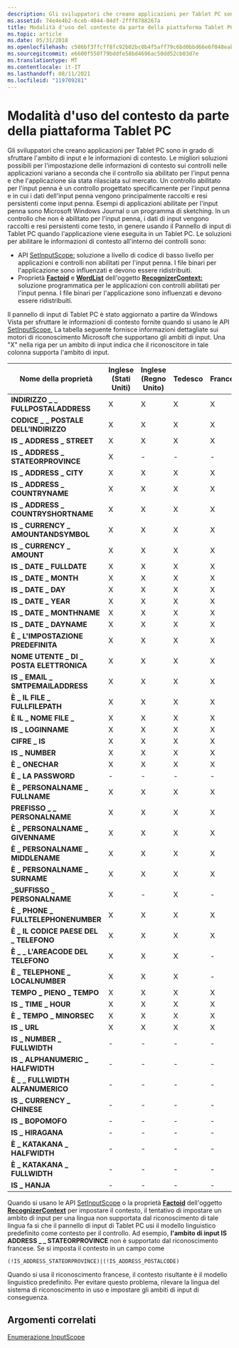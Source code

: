 ```yaml
---
description: Gli sviluppatori che creano applicazioni per Tablet PC sono in grado di sfruttare l'ambito di input e le informazioni di contesto.
ms.assetid: 74e4e4b2-6ceb-4044-84df-2fff0788267a
title: Modalità d'uso del contesto da parte della piattaforma Tablet PC
ms.topic: article
ms.date: 05/31/2018
ms.openlocfilehash: c586bf3ffcff8fc92b02bc0b4f5aff79c6bd0bbd66e6f048eab35a78d3be9676
ms.sourcegitcommit: e6600f550f79bddfe58bd4696ac50dd52cb03d7e
ms.translationtype: MT
ms.contentlocale: it-IT
ms.lasthandoff: 08/11/2021
ms.locfileid: "119709281"
---
```

# <a name="how-the-tablet-pc-platform-uses-context"></a>Modalità d'uso del contesto da parte della piattaforma Tablet PC

Gli sviluppatori che creano applicazioni per Tablet PC sono in grado di sfruttare l'ambito di input e le informazioni di contesto. Le migliori soluzioni possibili per l'impostazione delle informazioni di contesto sui controlli nelle applicazioni variano a seconda che il controllo sia abilitato per l'input penna e che l'applicazione sia stata rilasciata sul mercato. Un controllo abilitato per l'input penna è un controllo progettato specificamente per l'input penna e in cui i dati dell'input penna vengono principalmente raccolti e resi persistenti come input penna. Esempi di applicazioni abilitate per l'input penna sono Microsoft Windows Journal o un programma di sketching. In un controllo che non è abilitato per l'input penna, i dati di input vengono raccolti e resi persistenti come testo, in genere usando il Pannello di input di Tablet PC quando l'applicazione viene eseguita in un Tablet PC. Le soluzioni per abilitare le informazioni di contesto all'interno dei controlli sono:

-   API [SetInputScope:](/windows/win32/api/inputscope/nf-inputscope-setinputscope) soluzione a livello di codice di basso livello per applicazioni e controlli non abilitati per l'input penna. I file binari per l'applicazione sono influenzati e devono essere ridistribuiti.
-   Proprietà [**Factoid**](/windows/desktop/api/msinkaut/nf-msinkaut-iinkrecognizercontext-get_factoid) e [**WordList**](/windows/desktop/api/msinkaut/nf-msinkaut-iinkrecognizercontext-get_wordlist) dell'oggetto [**RecognizerContext:**](inkrecognizercontext-class.md) soluzione programmatica per le applicazioni con controlli abilitati per l'input penna. I file binari per l'applicazione sono influenzati e devono essere ridistribuiti.

Il pannello di input di Tablet PC è stato aggiornato a partire da Windows Vista per sfruttare le informazioni di contesto fornite quando si usano le API [SetInputScope.](/windows/win32/api/inputscope/nf-inputscope-setinputscope) La tabella seguente fornisce informazioni dettagliate sui motori di riconoscimento Microsoft che supportano gli ambiti di input. Una "X" nella riga per un ambito di input indica che il riconoscitore in tale colonna supporta l'ambito di input.



| Nome della proprietà                                     | Inglese (Stati Uniti) | Inglese (Regno Unito) | Tedesco       | Francese       | Giapponese     | Coreano       | Cinese (semplificato) | Cinese (tradizionale) |
|---------------------------------------------------|-------------------------|--------------------------|--------------|--------------|--------------|--------------|----------------------|-----------------------|
| **INDIRIZZO \_ \_ FULLPOSTALADDRESS**<br/>     | X<br/>            | X<br/>             | X<br/> | X<br/> | -<br/> | -<br/> | -<br/>         | -<br/>          |
| **CODICE \_ \_ POSTALE DELL'INDIRIZZO**<br/>            | X<br/>            | X<br/>             | X<br/> | X<br/> | -<br/> | -<br/> | -<br/>         | -<br/>          |
| **IS \_ ADDRESS \_ STREET**<br/>                | X<br/>            | X<br/>             | X<br/> | X<br/> | -<br/> | -<br/> | -<br/>         | -<br/>          |
| **IS \_ ADDRESS \_ STATEORPROVINCE**<br/>       | X<br/>            | -<br/>             | -<br/> | -<br/> | -<br/> | -<br/> | -<br/>         | -<br/>          |
| **IS \_ ADDRESS \_ CITY**<br/>                  | X<br/>            | X<br/>             | X<br/> | X<br/> | -<br/> | -<br/> | -<br/>         | -<br/>          |
| **IS \_ ADDRESS \_ COUNTRYNAME**<br/>           | X<br/>            | X<br/>             | X<br/> | X<br/> | -<br/> | -<br/> | -<br/>         | -<br/>          |
| **IS \_ ADDRESS \_ COUNTRYSHORTNAME**<br/>      | X<br/>            | X<br/>             | X<br/> | X<br/> | -<br/> | -<br/> | -<br/>         | -<br/>          |
| **IS \_ CURRENCY \_ AMOUNTANDSYMBOL**<br/>      | X<br/>            | X<br/>             | X<br/> | X<br/> | -<br/> | -<br/> | -<br/>         | -<br/>          |
| **IS \_ CURRENCY \_ AMOUNT**<br/>               | X<br/>            | X<br/>             | X<br/> | X<br/> | -<br/> | -<br/> | -<br/>         | -<br/>          |
| **IS \_ DATE \_ FULLDATE**<br/>                 | X<br/>            | X<br/>             | X<br/> | X<br/> | -<br/> | -<br/> | -<br/>         | -<br/>          |
| **IS \_ DATE \_ MONTH**<br/>                    | X<br/>            | X<br/>             | X<br/> | X<br/> | -<br/> | -<br/> | -<br/>         | -<br/>          |
| **IS \_ DATE \_ DAY**<br/>                      | X<br/>            | X<br/>             | X<br/> | X<br/> | -<br/> | -<br/> | -<br/>         | -<br/>          |
| **IS \_ DATE \_ YEAR**<br/>                     | X<br/>            | X<br/>             | X<br/> | X<br/> | -<br/> | -<br/> | -<br/>         | -<br/>          |
| **IS \_ DATE \_ MONTHNAME**<br/>                | X<br/>            | X<br/>             | X<br/> | X<br/> | -<br/> | -<br/> | -<br/>         | -<br/>          |
| **IS \_ DATE \_ DAYNAME**<br/>                  | X<br/>            | X<br/>             | X<br/> | X<br/> | -<br/> | -<br/> | -<br/>         | -<br/>          |
| **È \_ L'IMPOSTAZIONE PREDEFINITA**<br/>                        | X<br/>            | X<br/>             | X<br/> | X<br/> | -<br/> | -<br/> | -<br/>         | -<br/>          |
| **NOME UTENTE \_ DI \_ POSTA ELETTRONICA**<br/>                | X<br/>            | X<br/>             | X<br/> | X<br/> | -<br/> | -<br/> | -<br/>         | -<br/>          |
| **IS \_ EMAIL \_ SMTPEMAILADDRESS**<br/>        | X<br/>            | X<br/>             | X<br/> | X<br/> | -<br/> | -<br/> | -<br/>         | -<br/>          |
| **È \_ IL FILE \_ FULLFILEPATH**<br/>             | X<br/>            | X<br/>             | X<br/> | X<br/> | -<br/> | -<br/> | -<br/>         | -<br/>          |
| **È IL \_ NOME FILE \_**<br/>                 | X<br/>            | X<br/>             | X<br/> | X<br/> | -<br/> | -<br/> | -<br/>         | -<br/>          |
| **IS \_ LOGINNAME**<br/>                      | X<br/>            | X<br/>             | X<br/> | X<br/> | -<br/> | -<br/> | -<br/>         | -<br/>          |
| **CIFRE \_ IS**<br/>                         | X<br/>            | X<br/>             | X<br/> | X<br/> | -<br/> | -<br/> | -<br/>         | -<br/>          |
| **IS \_ NUMBER**<br/>                         | X<br/>            | X<br/>             | X<br/> | X<br/> | -<br/> | -<br/> | -<br/>         | -<br/>          |
| **È \_ ONECHAR**<br/>                        | X<br/>            | X<br/>             | X<br/> | X<br/> | -<br/> | -<br/> | -<br/>         | -<br/>          |
| **È \_ LA PASSWORD**<br/>                       | -<br/>            | -<br/>             | -<br/> | -<br/> | -<br/> | -<br/> | -<br/>         | -<br/>          |
| **È \_ PERSONALNAME \_ FULLNAME**<br/>         | X<br/>            | X<br/>             | X<br/> | X<br/> | -<br/> | -<br/> | -<br/>         | -<br/>          |
| **PREFISSO \_ \_ PERSONALNAME**<br/>           | X<br/>            | X<br/>             | X<br/> | X<br/> | -<br/> | -<br/> | -<br/>         | -<br/>          |
| **È \_ PERSONALNAME \_ GIVENNAME**<br/>        | X<br/>            | X<br/>             | X<br/> | X<br/> | -<br/> | -<br/> | -<br/>         | -<br/>          |
| **È \_ PERSONALNAME \_ MIDDLENAME**<br/>       | X<br/>            | X<br/>             | X<br/> | X<br/> | -<br/> | -<br/> | -<br/>         | -<br/>          |
| **È \_ PERSONALNAME \_ SURNAME**<br/>          | X<br/>            | X<br/>             | X<br/> | X<br/> | -<br/> | -<br/> | -<br/>         | -<br/>          |
| **\_SUFFISSO \_ PERSONALNAME**<br/>           | X<br/>            | -<br/>             | X<br/> | -<br/> | -<br/> | -<br/> | -<br/>         | -<br/>          |
| **È \_ PHONE \_ FULLTELEPHONENUMBER**<br/> | X<br/>            | X<br/>             | X<br/> | X<br/> | -<br/> | -<br/> | -<br/>         | -<br/>          |
| **È \_ IL CODICE PAESE DEL \_ TELEFONO**<br/>         | X<br/>            | X<br/>             | X<br/> | X<br/> | -<br/> | -<br/> | -<br/>         | -<br/>          |
| **È \_ \_ L'AREACODE DEL TELEFONO**<br/>            | X<br/>            | X<br/>             | X<br/> | -<br/> | -<br/> | -<br/> | -<br/>         | -<br/>          |
| **È \_ TELEPHONE \_ LOCALNUMBER**<br/>         | X<br/>            | X<br/>             | X<br/> | -<br/> | -<br/> | -<br/> | -<br/>         | -<br/>          |
| **TEMPO \_ PIENO \_ TEMPO**<br/>                 | X<br/>            | X<br/>             | X<br/> | X<br/> | -<br/> | -<br/> | -<br/>         | -<br/>          |
| **IS \_ TIME \_ HOUR**<br/>                     | X<br/>            | X<br/>             | X<br/> | X<br/> | -<br/> | -<br/> | -<br/>         | -<br/>          |
| **È \_ TEMPO \_ MINORSEC**<br/>                 | X<br/>            | X<br/>             | X<br/> | X<br/> | -<br/> | -<br/> | -<br/>         | -<br/>          |
| **IS \_ URL**<br/>                            | X<br/>            | X<br/>             | X<br/> | X<br/> | -<br/> | -<br/> | -<br/>         | -<br/>          |
| **IS \_ NUMBER \_ FULLWIDTH**<br/>              | -<br/>            | -<br/>             | -<br/> | -<br/> | -<br/> | -<br/> | -<br/>         | -<br/>          |
| **IS \_ ALPHANUMERIC \_ HALFWIDTH**<br/>        | -<br/>            | -<br/>             | -<br/> | -<br/> | -<br/> | -<br/> | -<br/>         | -<br/>          |
| **È \_ \_ FULLWIDTH ALFANUMERICO**<br/>        | -<br/>            | -<br/>             | -<br/> | -<br/> | -<br/> | -<br/> | -<br/>         | -<br/>          |
| **IS \_ CURRENCY \_ CHINESE**<br/>              | -<br/>            | -<br/>             | -<br/> | -<br/> | -<br/> | -<br/> | -<br/>         | -<br/>          |
| **IS \_ BOPOMOFO**<br/>                       | -<br/>            | -<br/>             | -<br/> | -<br/> | -<br/> | -<br/> | -<br/>         | -<br/>          |
| **IS \_ HIRAGANA**<br/>                       | -<br/>            | -<br/>             | -<br/> | -<br/> | -<br/> | -<br/> | -<br/>         | -<br/>          |
| **È \_ KATAKANA \_ HALFWIDTH**<br/>            | -<br/>            | -<br/>             | -<br/> | -<br/> | -<br/> | -<br/> | -<br/>         | -<br/>          |
| **È \_ KATAKANA \_ FULLWIDTH**<br/>            | -<br/>            | -<br/>             | -<br/> | -<br/> | -<br/> | -<br/> | -<br/>         | -<br/>          |
| **IS \_ HANJA**<br/>                          | -<br/>            | -<br/>             | -<br/> | -<br/> | -<br/> | -<br/> | -<br/>         | -<br/>          |



 

Quando si usano le API [SetInputScope](/windows/win32/api/inputscope/nf-inputscope-setinputscope) o la proprietà [**Factoid**](/windows/desktop/api/msinkaut/nf-msinkaut-iinkrecognizercontext-get_factoid) dell'oggetto [**RecognizerContext**](inkrecognizercontext-class.md) per impostare il contesto, il tentativo di impostare un ambito di input per una lingua non supportata dal riconoscimento di tale lingua fa sì che il pannello di input di Tablet PC usi il modello linguistico predefinito come contesto per il controllo. Ad esempio, **l'ambito di input IS ADDRESS \_ \_ STATEORPROVINCE** non è supportato dal riconoscimento francese. Se si imposta il contesto in un campo come

`(!IS_ADDRESS_STATEORPROVINCE)|(!IS_ADDRESS_POSTALCODE)`

Quando si usa il riconoscimento francese, il contesto risultante è il modello linguistico predefinito. Per evitare questo problema, rilevare la lingua del sistema di riconoscimento in uso e impostare gli ambiti di input di conseguenza.

## <a name="related-topics"></a>Argomenti correlati

<dl> <dt>

[Enumerazione InputScope](/windows/win32/api/inputscope/ne-inputscope-inputscope)
</dt> </dl>

 

